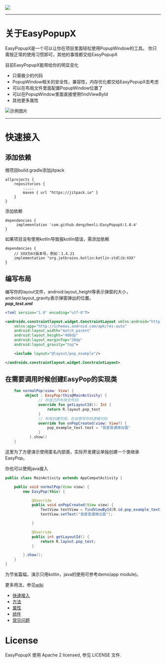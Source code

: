 [![](https://jitpack.io/v/dengzhenli/EasyPopupX.svg)](https://jitpack.io/#dengzhenli/EasyPopupX)

---
# 关于EasyPopupX

EasyPopupX是一个可以让你在项目里面轻松使用PopupWindow的工具。
你只需按正常的使用习惯即可，其他的事情都交给EasyPopupX

目前EasyPopupX能带给你的明显变化
* 只需极少的代码
* PopupWindow相关的安全性，兼容性，内存优化都交给EasyPopupX去考虑
* 可以在布局文件里面配置PopupWindow位置了
* 可以在PopupWindow里面直接使用findViewById
* 其他更多属性


![示例图片](https://raw.githubusercontent.com/dengzhenli/EasyPopupX/master/img/pop_example.gif)

---
# 快速接入

## 添加依赖
根项目build.gradle添加jitpack
```
allprojects {
    repositories {
        .....
        maven { url "https://jitpack.io" }
    }
}
```
添加依赖
```
dependencies {
     implementation 'com.github.dengzhenli:EasyPopupX:1.0.4'
}
```

如果项目没有使用kotlin导致报kotlin错误，需添加依赖  
```
dependencies {
    // XXX为kt版本号，例如：1.4.21
    implementation "org.jetbrains.kotlin:kotlin-stdlib:XXX"
}
```

## 编写布局

编写你的layout文件，android:layout_height等表示弹窗的大小，android:layout_gravity表示弹窗弹出的位置。  
***pop_test.xml***
```XML
<?xml version="1.0" encoding="utf-8"?>

<androidx.constraintlayout.widget.ConstraintLayout xmlns:android="http://schemas.android.com/apk/res/android"
    xmlns:app="http://schemas.android.com/apk/res-auto"
    android:layout_width="match_parent"
    android:layout_height="400dp"
    android:layout_marginTop="20dp"
    android:layout_gravity="top">

    <include layout="@layout/pop_example"/>

</androidx.constraintlayout.widget.ConstraintLayout>
```
## 在需要调用时候创建EasyPop的实现类
```kotlin
    fun normalPop(view: View) {
         object : EasyPop(this@MainActivity) {   
               // 你自己的布局文件ID
               override fun getLayoutId(): Int {
                   return R.layout.pop_test
               }    
               // 布局创建完成，在这里写你的逻辑代码 
               override fun onPopCreated(view: View?) {
                   pop_example_text.text = "我是普通弹出窗"
               }
           }.show()
    }
```
这里为了方便演示使用匿名内部类，实际开发建议单独创建一个类继承EasyPop。  

你也可以使用java接入
```java
public class MainActivity extends AppCompatActivity {

    public void normalPop(View view) {
        new EasyPop(this) {

            @Override
            public void onPopCreated(View view) {
                TextView textView = findViewById(R.id.pop_example_text);
                textView.setText("我是普通弹出窗");

            }

            @Override
            public int getLayoutId() {
                return R.layout.pop_test;
            }

        }.show();
    }
}
```
为节省篇幅，演示只用kotlin，java的使用可参考demo(app module)。  

更多用法，参见[wiki](https://github.com/dengzhenli/EasyPopupX/wiki/%E9%A6%96%E9%A1%B5) 
- [快速接入](https://github.com/dengzhenli/EasyPopupX/wiki/%E5%BF%AB%E9%80%9F%E6%8E%A5%E5%85%A5)
- [方法](https://github.com/dengzhenli/EasyPopupX/wiki/%E6%96%B9%E6%B3%95)
- [属性](https://github.com/dengzhenli/EasyPopupX/wiki/%E5%B1%9E%E6%80%A7)
- [组件](https://github.com/dengzhenli/EasyPopupX/wiki/%E7%BB%84%E4%BB%B6)
- [常见问题](https://github.com/dengzhenli/EasyPopupX/wiki/%E5%B8%B8%E8%A7%81%E9%97%AE%E9%A2%98)

# License

EasyPopupX 使用 Apache 2 licensed, 参见 LICENSE 文件.
